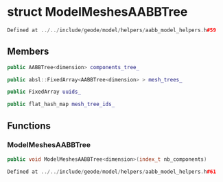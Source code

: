# struct ModelMeshesAABBTree

```cpp
Defined at ../../include/geode/model/helpers/aabb_model_helpers.h#59
```

## Members

```cpp
public AABBTree<dimension> components_tree_

```

```cpp
public absl::FixedArray<AABBTree<dimension> > mesh_trees_

```

```cpp
public FixedArray uuids_

```

```cpp
public flat_hash_map mesh_tree_ids_

```



## Functions

### ModelMeshesAABBTree

```cpp
public void ModelMeshesAABBTree<dimension>(index_t nb_components)
```

```cpp
Defined at ../../include/geode/model/helpers/aabb_model_helpers.h#61
```



